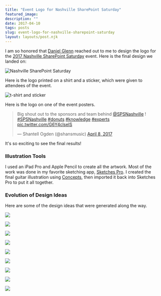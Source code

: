```yaml
---
title: "Event Logo for Nashville SharePoint Saturday"
featured_image: 
description: ""
date: 2017-04-10
tags: posts
slug: event-logo-for-nashville-sharepoint-saturday
layout: layouts/post.njk
---
```




I am so honored that [Daniel Glenn](https://twitter.com/DanielGlenn) reached out to me to design the logo for the [2017 Nashville SharePoint Saturday](http://www.spsevents.org/city/Nashville/Nashville2017) event. Here is the final design we landed on:

![Nashville SharePoint Saturday](/content/images/2017/04/spsnashville-logo.png)

Here is the logo printed on a shirt and a sticker, which were given to attendees of the event.

![t-shirt and sticker](/content/images/2017/04/IMG_3581.JPG)

Here is the logo on one of the event posters.

> Big shout out to the sponsors and team behind [@SPSNashville](https://twitter.com/SPSNashville) ! [#SPSNashville](https://twitter.com/hashtag/SPSNashville?src=hash) [#donuts](https://twitter.com/hashtag/donuts?src=hash) [#knowledge](https://twitter.com/hashtag/knowledge?src=hash) [#experts](https://twitter.com/hashtag/experts?src=hash) [pic.twitter.com/G6Y4clseIS](https://t.co/G6Y4clseIS)
>
> — Shantell Ogden (@shansmusic) [April 8, 2017](https://twitter.com/shansmusic/status/850790679525679104)

It's so exciting to see the final results!

### Illustration Tools

I used an iPad Pro and Apple Pencil to create all the artwork. Most of the work was done in my favorite sketching app, [Sketches Pro](http://www.tayasui.com/sketches/). I created the final guitar illustration using [Concepts](https://concepts.tophatch.com/), then imported it back into Sketches Pro to put it all together.

### Evolution of Design Ideas

Here are some of the design ideas that were generated along the way.

![](/content/images/2017/04/spsaltlogo7.gif)

![](/content/images/2017/04/spsaltlogo8.gif)

![](/content/images/2017/04/spsaltlogo6.gif)

![](/content/images/2017/04/spsaltlogo5.gif)

![](/content/images/2017/04/spsaltlogo4.gif)

![](/content/images/2017/04/spsaltlogo3.gif)

![](/content/images/2017/04/spsaltlogo2.gif)

![](/content/images/2017/04/spsaltlogo1.gif)

![](/content/images/2017/04/spsnashville-logo.gif)



